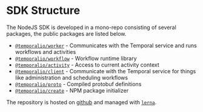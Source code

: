 # SDK Structure

The NodeJS SDK is developed in a mono-repo consisting of several packages, the public packages are listed below.

- [`@temporalio/worker`](./reference/modules/worker) - Communicates with the Temporal service and runs workflows and activities
- [`@temporalio/workflow`](./reference/modules/workflow/) - Workflow runtime library
- [`@temporalio/activity`](./reference/modules/activity/) - Access to current activity context
- [`@temporalio/client`](./reference/modules/client/) - Communicate with the Temporal service for things like administration and scheduling workflows
- [`@temporalio/proto`](./reference/modules/proto/) - Compiled protobuf definitions
- [`@temporalio/create`](./package-initializer) - NPM package initializer

The repository is hosted on [github](https://github.com/temporalio/sdk-node) and managed with [`lerna`](https://lerna.js.org/).
